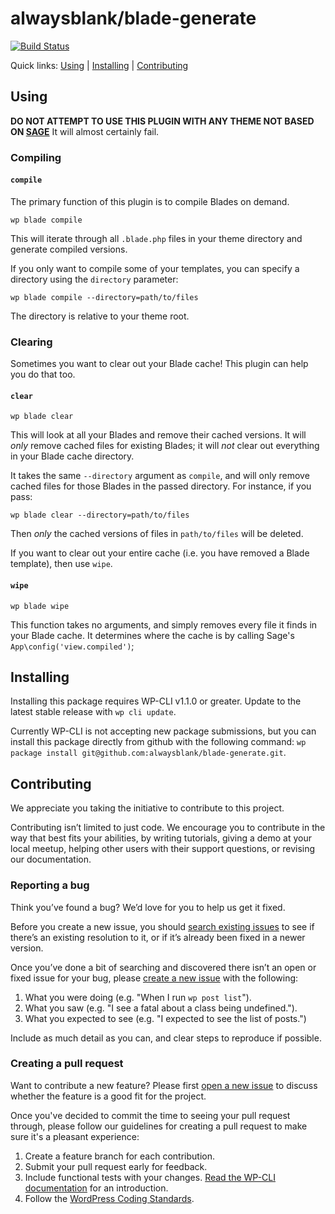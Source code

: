 alwaysblank/blade-generate
================================



[![Build Status](https://travis-ci.org/alwaysblank/blade-generate.svg?branch=master)](https://travis-ci.org/alwaysblank/blade-generate)

Quick links: [Using](#using) | [Installing](#installing) | [Contributing](#contributing)

## Using

**DO NOT ATTEMPT TO USE THIS PLUGIN WITH ANY THEME NOT BASED ON [SAGE](https://github.com/roots/sage)**
It will almost certainly fail.

### Compiling

#### `compile`

The primary function of this plugin is to compile Blades on demand.

```
wp blade compile
```

This will iterate through all `.blade.php` files in your theme directory and generate compiled versions.

If you only want to compile some of your templates, you can specify a directory using the `directory` parameter:

```
wp blade compile --directory=path/to/files
```

The directory is relative to your theme root.

### Clearing

Sometimes you want to clear out your Blade cache! This plugin can help you do that too.

#### `clear`

```
wp blade clear
```

This will look at all your Blades and remove their cached versions. It will _only_ remove cached files for existing Blades; it will _not_ clear out everything in your Blade cache directory.

It takes the same `--directory` argument as `compile`, and will only remove cached files for those Blades in the passed directory. For instance, if you pass:

```
wp blade clear --directory=path/to/files
```

Then _only_ the cached versions of files in `path/to/files` will be deleted.

If you want to clear out your entire cache (i.e. you have removed a Blade template), then use `wipe`.

#### `wipe`

```
wp blade wipe
```

This function takes no arguments, and simply removes every file it finds in your Blade cache. It determines where the cache is by calling Sage's `App\config('view.compiled')`;

## Installing

Installing this package requires WP-CLI v1.1.0 or greater. Update to the latest stable release with `wp cli update`.

Currently WP-CLI is not accepting new package submissions, but you can install this package directly from github with the following command: `wp package install git@github.com:alwaysblank/blade-generate.git`.

## Contributing

We appreciate you taking the initiative to contribute to this project.

Contributing isn’t limited to just code. We encourage you to contribute in the way that best fits your abilities, by writing tutorials, giving a demo at your local meetup, helping other users with their support questions, or revising our documentation.

### Reporting a bug

Think you’ve found a bug? We’d love for you to help us get it fixed.

Before you create a new issue, you should [search existing issues](https://github.com/alwaysblank/blade-generator/issues?q=label%3Abug%20) to see if there’s an existing resolution to it, or if it’s already been fixed in a newer version.

Once you’ve done a bit of searching and discovered there isn’t an open or fixed issue for your bug, please [create a new issue](https://github.com/alwayblank/blade-generator/issues/new) with the following:

1. What you were doing (e.g. "When I run `wp post list`").
2. What you saw (e.g. "I see a fatal about a class being undefined.").
3. What you expected to see (e.g. "I expected to see the list of posts.")

Include as much detail as you can, and clear steps to reproduce if possible.

### Creating a pull request

Want to contribute a new feature? Please first [open a new issue](https://github.com/alwaysblank/blade-generator/issues/new) to discuss whether the feature is a good fit for the project.

Once you've decided to commit the time to seeing your pull request through, please follow our guidelines for creating a pull request to make sure it's a pleasant experience:

1. Create a feature branch for each contribution.
2. Submit your pull request early for feedback.
3. Include functional tests with your changes. [Read the WP-CLI documentation](https://wp-cli.org/docs/pull-requests/#functional-tests) for an introduction.
4. Follow the [WordPress Coding Standards](http://make.wordpress.org/core/handbook/coding-standards/).

